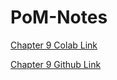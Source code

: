 # PoM-Notes


[Chapter 9 Colab Link](https://colab.research.google.com/drive/1vDZtjtkvLR6Iw9wiM07VaoufMgK8K49X)


[Chapter 9 Github Link](https://github.com/hunterz-killer/PoM-Notes/blob/Main/Chapter_9.ipynb)
